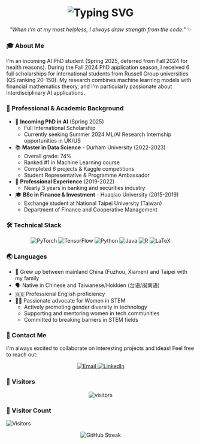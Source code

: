 <h1 align="center">  
  <img src="https://readme-typing-svg.herokuapp.com?font=Fira+Code&weight=500&size=28&pause=1000&color=9C53F7&center=true&vCenter=true&random=false&width=535&lines=Hi+there!+I'm+YanLin-Quinne+%F0%9F%91%8B;A+PhD+Student+in+AI+%F0%9F%A4%96;Machine+Learning+Engineer+%F0%9F%A4%96" alt="Typing SVG" />  
</h1>  

<p align="center">  
  <i>"When I'm at my most helpless, I always draw strength from the code."</i> ✨  
</p>

### 🎓 About Me  

I'm an incoming AI PhD student (Spring 2025, deferred from Fall 2024 for health reasons). During the Fall 2024 PhD application season, I received 6 full scholarships for international students from Russell Group universities (QS ranking 20-150). My research combines machine learning models with financial mathematics theory, and I'm particularly passionate about interdisciplinary AI applications.  

### 💼 Professional & Academic Background  

- 🌟 **Incoming PhD in AI** (Spring 2025)  
  - Full International Scholarship  
  - Currently seeking Summer 2024 ML/AI Research Internship opportunities in UK/US  
- 📚 **Master in Data Science** - Durham University (2022-2023)  
  - Overall grade: 74%  
  - Ranked #1 in Machine Learning course  
  - Completed 6 projects & Kaggle competitions
  - Student Representative & Programme Ambassador  
- 💼 **Professional Experience** (2019-2022)  
  - Nearly 3 years in banking and securities industry  
- 🎓 **BSc in Finance & Investment** - Huaqiao University (2015-2019)  
  - Exchange student at National Taipei University (Taiwan) 
  - Department of Finance and Cooperative Management  

### 🛠️ Technical Stack  

<p align="center">  
  <img src="https://img.shields.io/badge/PyTorch-%23EE4C2C.svg?style=for-the-badge&logo=PyTorch&logoColor=white" alt="PyTorch" />  
  <img src="https://img.shields.io/badge/TensorFlow-%23FF6F00.svg?style=for-the-badge&logo=TensorFlow&logoColor=white" alt="TensorFlow" />  
  <img src="https://img.shields.io/badge/python-3670A0?style=for-the-badge&logo=python&logoColor=ffdd54" alt="Python" />  
  <img src="https://img.shields.io/badge/java-%23ED8B00.svg?style=for-the-badge&logo=openjdk&logoColor=white" alt="Java" />  
  <img src="https://img.shields.io/badge/r-%23276DC3.svg?style=for-the-badge&logo=r&logoColor=white" alt="R" />  
  <img src="https://img.shields.io/badge/latex-%23008080.svg?style=for-the-badge&logo=latex&logoColor=white" alt="LaTeX" />  
</p>  

### 🌏 Languages  

- 🌱 Grew up between mainland China (Fuzhou, Xiamen) and Taipei with my family  
- 🗣️ Native in Chinese and Taiwanese/Hokkien (台语/闽南语)  
- 🇬🇧 Professional English proficiency  
- 👩‍💻 Passionate advocate for Women in STEM  
  - Actively promoting gender diversity in technology  
  - Supporting and mentoring women in tech communities  
  - Committed to breaking barriers in STEM fields  


### 🤝 Contact Me  

I'm always excited to collaborate on interesting projects and ideas! Feel free to reach out:  

<p align="center">  
  <a href="mailto:yan.quinne.lin@outlook.com">  
    <img src="https://img.shields.io/badge/Email-D14836?style=for-the-badge&logo=gmail&logoColor=white" alt="Email" />  
  </a>  
  <a href="(https://www.linkedin.com/in/quinne-yan-lin-49b171264/)">  
    <img src="https://img.shields.io/badge/LinkedIn-0077B5?style=for-the-badge&logo=linkedin&logoColor=white" alt="LinkedIn" />  
  </a>  
</p>  


### 👀 Visitors  
<p align="center">  
  <img src="https://visitor-badge.laobi.icu/badge?page_id=YanLin-Quinne.YanLin-Quinne" alt="visitors" />  
</p>

### 👀 Visitor Count  

![Visitors](https://visitor-badge.laobi.icu/badge?page_id=YanLin-Quinne.YanLin-Quinne)  

<p align="center">  
  <img src="https://github-readme-streak-stats.herokuapp.com/?user=YanLin-Quinne&theme=material-palenight" alt="GitHub Streak" />  
</p>
